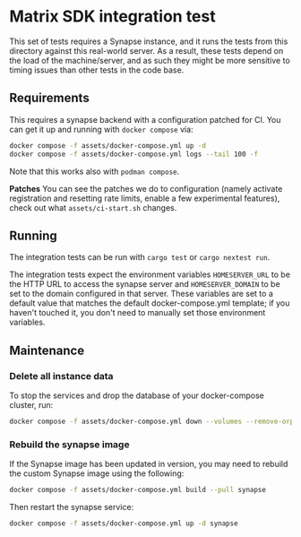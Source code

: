 # Matrix SDK integration test

This set of tests requires a Synapse instance, and it runs the tests from this directory against
this real-world server. As a result, these tests depend on the load of the machine/server, and as
such they might be more sensitive to timing issues than other tests in the code base.

## Requirements

This requires a synapse backend with a configuration patched for CI. You can get it up and running
with `docker compose` via:

```sh
docker compose -f assets/docker-compose.yml up -d
docker compose -f assets/docker-compose.yml logs --tail 100 -f
```

Note that this works also with `podman compose`.

**Patches**
You can see the patches we do to configuration (namely activate registration and resetting rate
limits, enable a few experimental features), check out what `assets/ci-start.sh` changes.

## Running

The integration tests can be run with `cargo test` or `cargo nextest run`.

The integration tests expect the environment variables `HOMESERVER_URL` to be the HTTP URL to
access the synapse server and `HOMESERVER_DOMAIN` to be set to the domain configured in
that server. These variables are set to a default value that matches the default docker-compose.yml
template; if you haven't touched it, you don't need to manually set those environment variables.

## Maintenance

### Delete all instance data

To stop the services and drop the database of your docker-compose cluster, run:

```bash
docker compose -f assets/docker-compose.yml down --volumes --remove-orphan -t 0
```

### Rebuild the synapse image

If the Synapse image has been updated in version, you may need to rebuild the custom Synapse image
using the following:

```bash
docker compose -f assets/docker-compose.yml build --pull synapse
```

Then restart the synapse service:

```bash
docker compose -f assets/docker-compose.yml up -d synapse
```
